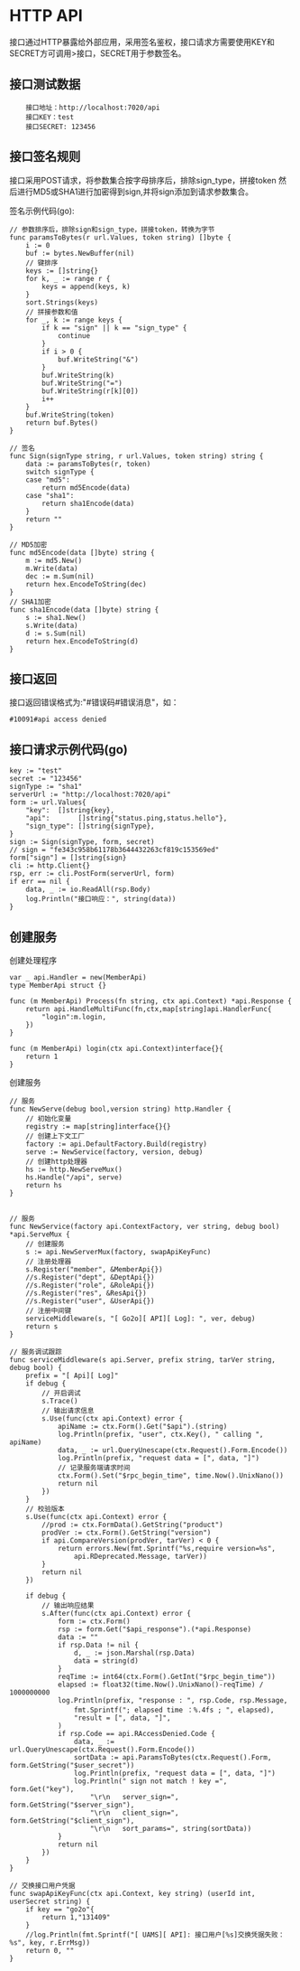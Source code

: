# HTTP API

接口通过HTTP暴露给外部应用，采用签名鉴权，接口请求方需要使用KEY和SECRET方可调用>接口，SECRET用于参数签名。

## 接口测试数据

        接口地址：http://localhost:7020/api
        接口KEY：test
        接口SECRET: 123456

## 接口签名规则

接口采用POST请求，将参数集合按字母排序后，排除sign_type，拼接token 然后进行MD5或SHA1进行加密得到sign,并将sign添加到请求参数集合。

签名示例代码(go):

    // 参数排序后，排除sign和sign_type，拼接token，转换为字节
    func paramsToBytes(r url.Values, token string) []byte {
	    i := 0
	    buf := bytes.NewBuffer(nil)
	    // 键排序
	    keys := []string{}
	    for k, _ := range r {
		    keys = append(keys, k)
	    }
	    sort.Strings(keys)
	    // 拼接参数和值
	    for _, k := range keys {
		    if k == "sign" || k == "sign_type" {
			    continue
		    }
		    if i > 0 {
			    buf.WriteString("&")
		    }
		    buf.WriteString(k)
		    buf.WriteString("=")
		    buf.WriteString(r[k][0])
		    i++
	    }
	    buf.WriteString(token)
	    return buf.Bytes()
    }

    // 签名
    func Sign(signType string, r url.Values, token string) string {
	    data := paramsToBytes(r, token)
	    switch signType {
	    case "md5":
		    return md5Encode(data)
	    case "sha1":
		    return sha1Encode(data)
	    }
	    return ""
    }

    // MD5加密
    func md5Encode(data []byte) string {
	    m := md5.New()
	    m.Write(data)
	    dec := m.Sum(nil)
	    return hex.EncodeToString(dec)
    }
    // SHA1加密
    func sha1Encode(data []byte) string {
	    s := sha1.New()
	    s.Write(data)
	    d := s.Sum(nil)
	    return hex.EncodeToString(d)
    }

## 接口返回

接口返回错误格式为:"#错误码#错误消息"，如：

```
#10091#api access denied
```

## 接口请求示例代码(go)

    key := "test"
    secret := "123456"
    signType := "sha1"
    serverUrl := "http://localhost:7020/api"
    form := url.Values{
        "key":  []string{key},
        "api":       []string{"status.ping,status.hello"},
        "sign_type": []string{signType},
    }
    sign := Sign(signType, form, secret)
    // sign = "fe343c958b61178b3644432263cf819c153569ed"
    form["sign"] = []string{sign}
    cli := http.Client{}
    rsp, err := cli.PostForm(serverUrl, form)
    if err == nil {	
        data, _ := io.ReadAll(rsp.Body)
        log.Println("接口响应：", string(data))
    }

## 创建服务

创建处理程序

```
var _ api.Handler = new(MemberApi)
type MemberApi struct {}

func (m MemberApi) Process(fn string, ctx api.Context) *api.Response {
	return api.HandleMultiFunc(fn,ctx,map[string]api.HandlerFunc{
		"login":m.login,
	})
}

func (m MemberApi) login(ctx api.Context)interface{}{
	return 1
}
```

创建服务

```
// 服务
func NewServe(debug bool,version string) http.Handler {
	// 初始化变量
	registry := map[string]interface{}{}
	// 创建上下文工厂
	factory := api.DefaultFactory.Build(registry)
	serve := NewService(factory, version, debug)
	// 创建http处理器
	hs := http.NewServeMux()
	hs.Handle("/api", serve)
	return hs
}


// 服务
func NewService(factory api.ContextFactory, ver string, debug bool) *api.ServeMux {
	// 创建服务
	s := api.NewServerMux(factory, swapApiKeyFunc)
	// 注册处理器
	s.Register("member", &MemberApi{})
	//s.Register("dept", &DeptApi{})
	//s.Register("role", &RoleApi{})
	//s.Register("res", &ResApi{})
	//s.Register("user", &UserApi{})
	// 注册中间键
	serviceMiddleware(s, "[ Go2o][ API][ Log]: ", ver, debug)
	return s
}

// 服务调试跟踪
func serviceMiddleware(s api.Server, prefix string, tarVer string, debug bool) {
	prefix = "[ Api][ Log]"
	if debug {
		// 开启调试
		s.Trace()
		// 输出请求信息
		s.Use(func(ctx api.Context) error {
			apiName := ctx.Form().Get("$api").(string)
			log.Println(prefix, "user", ctx.Key(), " calling ", apiName)
			data, _ := url.QueryUnescape(ctx.Request().Form.Encode())
			log.Println(prefix, "request data = [", data, "]")
			// 记录服务端请求时间
			ctx.Form().Set("$rpc_begin_time", time.Now().UnixNano())
			return nil
		})
	}
	// 校验版本
	s.Use(func(ctx api.Context) error {
		//prod := ctx.FormData().GetString("product")
		prodVer := ctx.Form().GetString("version")
		if api.CompareVersion(prodVer, tarVer) < 0 {
			return errors.New(fmt.Sprintf("%s,require version=%s",
				api.RDeprecated.Message, tarVer))
		}
		return nil
	})

	if debug {
		// 输出响应结果
		s.After(func(ctx api.Context) error {
			form := ctx.Form()
			rsp := form.Get("$api_response").(*api.Response)
			data := ""
			if rsp.Data != nil {
				d, _ := json.Marshal(rsp.Data)
				data = string(d)
			}
			reqTime := int64(ctx.Form().GetInt("$rpc_begin_time"))
			elapsed := float32(time.Now().UnixNano()-reqTime) / 1000000000
			log.Println(prefix, "response : ", rsp.Code, rsp.Message,
				fmt.Sprintf("; elapsed time ：%.4fs ; ", elapsed),
				"result = [", data, "]",
			)
			if rsp.Code == api.RAccessDenied.Code {
				data, _ := url.QueryUnescape(ctx.Request().Form.Encode())
				sortData := api.ParamsToBytes(ctx.Request().Form, form.GetString("$user_secret"))
				log.Println(prefix, "request data = [", data, "]")
				log.Println(" sign not match ! key =", form.Get("key"),
					"\r\n   server_sign=", form.GetString("$server_sign"),
					"\r\n   client_sign=", form.GetString("$client_sign"),
					"\r\n   sort_params=", string(sortData))
			}
			return nil
		})
	}
}

// 交换接口用户凭据
func swapApiKeyFunc(ctx api.Context, key string) (userId int, userSecret string) {
	if key == "go2o"{
		return 1,"131409"
	}
	//log.Println(fmt.Sprintf("[ UAMS][ API]: 接口用户[%s]交换凭据失败： %s", key, r.ErrMsg))
	return 0, ""
}
```


